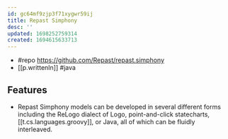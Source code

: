 ```yaml
---
id: gc64mf9zjp3f71xygwr59ij
title: Repast Simphony
desc: ''
updated: 1698252759314
created: 1694615633713
---
```


- #repo https://github.com/Repast/repast.simphony
- [[p.writtenIn]] #java

## Features

- Repast Simphony models can be developed in several different forms including the ReLogo dialect of Logo, point-and-click statecharts, [[t.cs.languages.groovy]], or Java, all of which can be fluidly interleaved.